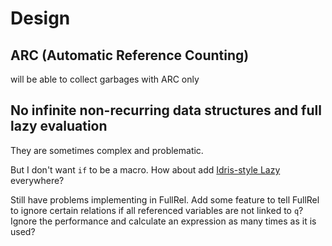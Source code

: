 # Design

## ARC (Automatic Reference Counting)

will be able to collect garbages with ARC only

## No infinite non-recurring data structures and full lazy evaluation

They are sometimes complex and problematic.

But I don't want `if` to be a macro. How about add [Idris-style Lazy](https://web.archive.org/web/20210511112931/https://docs.idris-lang.org/en/latest/tutorial/typesfuns.html#laziness) everywhere?

Still have problems implementing in FullRel. Add some feature to tell FullRel to ignore certain relations if all referenced variables are not linked to `q`? Ignore the performance and calculate an expression as many times as it is used?
